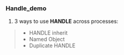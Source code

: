 ### Handle_demo
1. 3 ways to use **HANDLE** across processes:
> * HANDLE inherit
> * Named Object
> * Duplicate HANDLE
